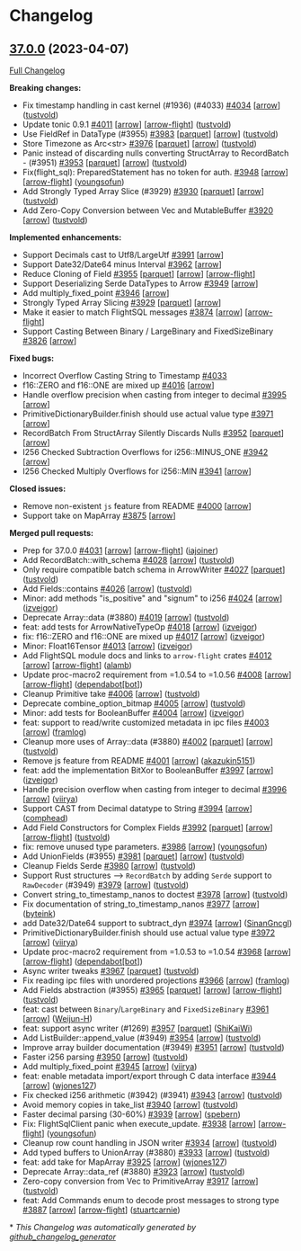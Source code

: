 <!---
  Licensed to the Apache Software Foundation (ASF) under one
  or more contributor license agreements.  See the NOTICE file
  distributed with this work for additional information
  regarding copyright ownership.  The ASF licenses this file
  to you under the Apache License, Version 2.0 (the
  "License"); you may not use this file except in compliance
  with the License.  You may obtain a copy of the License at

    http://www.apache.org/licenses/LICENSE-2.0

  Unless required by applicable law or agreed to in writing,
  software distributed under the License is distributed on an
  "AS IS" BASIS, WITHOUT WARRANTIES OR CONDITIONS OF ANY
  KIND, either express or implied.  See the License for the
  specific language governing permissions and limitations
  under the License.
-->

# Changelog

## [37.0.0](https://github.com/apache/arrow-rs/tree/37.0.0) (2023-04-07)

[Full Changelog](https://github.com/apache/arrow-rs/compare/36.0.0...37.0.0)

**Breaking changes:**

- Fix timestamp handling in cast kernel \(\#1936\) \(\#4033\) [\#4034](https://github.com/apache/arrow-rs/pull/4034) [[arrow](https://github.com/apache/arrow-rs/labels/arrow)] ([tustvold](https://github.com/tustvold))
- Update tonic 0.9.1 [\#4011](https://github.com/apache/arrow-rs/pull/4011) [[arrow](https://github.com/apache/arrow-rs/labels/arrow)] [[arrow-flight](https://github.com/apache/arrow-rs/labels/arrow-flight)] ([tustvold](https://github.com/tustvold))
- Use FieldRef in DataType \(\#3955\) [\#3983](https://github.com/apache/arrow-rs/pull/3983) [[parquet](https://github.com/apache/arrow-rs/labels/parquet)] [[arrow](https://github.com/apache/arrow-rs/labels/arrow)] ([tustvold](https://github.com/tustvold))
- Store Timezone as Arc\<str\> [\#3976](https://github.com/apache/arrow-rs/pull/3976) [[parquet](https://github.com/apache/arrow-rs/labels/parquet)] [[arrow](https://github.com/apache/arrow-rs/labels/arrow)] ([tustvold](https://github.com/tustvold))
- Panic instead of discarding nulls converting StructArray to RecordBatch -  \(\#3951\) [\#3953](https://github.com/apache/arrow-rs/pull/3953) [[parquet](https://github.com/apache/arrow-rs/labels/parquet)] [[arrow](https://github.com/apache/arrow-rs/labels/arrow)] ([tustvold](https://github.com/tustvold))
- Fix\(flight\_sql\): PreparedStatement has no token for auth. [\#3948](https://github.com/apache/arrow-rs/pull/3948) [[arrow](https://github.com/apache/arrow-rs/labels/arrow)] [[arrow-flight](https://github.com/apache/arrow-rs/labels/arrow-flight)] ([youngsofun](https://github.com/youngsofun))
- Add Strongly Typed Array Slice \(\#3929\) [\#3930](https://github.com/apache/arrow-rs/pull/3930) [[parquet](https://github.com/apache/arrow-rs/labels/parquet)] [[arrow](https://github.com/apache/arrow-rs/labels/arrow)] ([tustvold](https://github.com/tustvold))
- Add Zero-Copy Conversion between Vec and MutableBuffer [\#3920](https://github.com/apache/arrow-rs/pull/3920) [[arrow](https://github.com/apache/arrow-rs/labels/arrow)] ([tustvold](https://github.com/tustvold))

**Implemented enhancements:**

- Support Decimals cast to Utf8/LargeUtf [\#3991](https://github.com/apache/arrow-rs/issues/3991) [[arrow](https://github.com/apache/arrow-rs/labels/arrow)]
- Support Date32/Date64 minus Interval [\#3962](https://github.com/apache/arrow-rs/issues/3962) [[arrow](https://github.com/apache/arrow-rs/labels/arrow)]
- Reduce Cloning of Field [\#3955](https://github.com/apache/arrow-rs/issues/3955) [[parquet](https://github.com/apache/arrow-rs/labels/parquet)] [[arrow](https://github.com/apache/arrow-rs/labels/arrow)] [[arrow-flight](https://github.com/apache/arrow-rs/labels/arrow-flight)]
- Support Deserializing Serde DataTypes to Arrow [\#3949](https://github.com/apache/arrow-rs/issues/3949) [[arrow](https://github.com/apache/arrow-rs/labels/arrow)]
- Add multiply\_fixed\_point [\#3946](https://github.com/apache/arrow-rs/issues/3946) [[arrow](https://github.com/apache/arrow-rs/labels/arrow)]
- Strongly Typed Array Slicing [\#3929](https://github.com/apache/arrow-rs/issues/3929) [[parquet](https://github.com/apache/arrow-rs/labels/parquet)] [[arrow](https://github.com/apache/arrow-rs/labels/arrow)]
- Make it easier to match FlightSQL messages [\#3874](https://github.com/apache/arrow-rs/issues/3874) [[arrow](https://github.com/apache/arrow-rs/labels/arrow)] [[arrow-flight](https://github.com/apache/arrow-rs/labels/arrow-flight)]
- Support Casting Between Binary / LargeBinary and FixedSizeBinary [\#3826](https://github.com/apache/arrow-rs/issues/3826) [[arrow](https://github.com/apache/arrow-rs/labels/arrow)]

**Fixed bugs:**

- Incorrect Overflow Casting String to Timestamp [\#4033](https://github.com/apache/arrow-rs/issues/4033)
- f16::ZERO and f16::ONE are mixed up [\#4016](https://github.com/apache/arrow-rs/issues/4016) [[arrow](https://github.com/apache/arrow-rs/labels/arrow)]
- Handle overflow precision when casting from integer to decimal [\#3995](https://github.com/apache/arrow-rs/issues/3995) [[arrow](https://github.com/apache/arrow-rs/labels/arrow)]
- PrimitiveDictionaryBuilder.finish should use actual value type [\#3971](https://github.com/apache/arrow-rs/issues/3971) [[arrow](https://github.com/apache/arrow-rs/labels/arrow)]
- RecordBatch From StructArray Silently Discards Nulls [\#3952](https://github.com/apache/arrow-rs/issues/3952) [[parquet](https://github.com/apache/arrow-rs/labels/parquet)] [[arrow](https://github.com/apache/arrow-rs/labels/arrow)]
- I256 Checked Subtraction Overflows for i256::MINUS\_ONE [\#3942](https://github.com/apache/arrow-rs/issues/3942) [[arrow](https://github.com/apache/arrow-rs/labels/arrow)]
- I256 Checked Multiply Overflows for i256::MIN [\#3941](https://github.com/apache/arrow-rs/issues/3941) [[arrow](https://github.com/apache/arrow-rs/labels/arrow)]

**Closed issues:**

- Remove non-existent `js` feature from README [\#4000](https://github.com/apache/arrow-rs/issues/4000) [[arrow](https://github.com/apache/arrow-rs/labels/arrow)]
- Support take on MapArray [\#3875](https://github.com/apache/arrow-rs/issues/3875) [[arrow](https://github.com/apache/arrow-rs/labels/arrow)]

**Merged pull requests:**

- Prep for 37.0.0 [\#4031](https://github.com/apache/arrow-rs/pull/4031) [[arrow](https://github.com/apache/arrow-rs/labels/arrow)] [[arrow-flight](https://github.com/apache/arrow-rs/labels/arrow-flight)] ([iajoiner](https://github.com/iajoiner))
- Add RecordBatch::with\_schema [\#4028](https://github.com/apache/arrow-rs/pull/4028) [[arrow](https://github.com/apache/arrow-rs/labels/arrow)] ([tustvold](https://github.com/tustvold))
- Only require compatible batch schema in ArrowWriter [\#4027](https://github.com/apache/arrow-rs/pull/4027) [[parquet](https://github.com/apache/arrow-rs/labels/parquet)] ([tustvold](https://github.com/tustvold))
- Add Fields::contains [\#4026](https://github.com/apache/arrow-rs/pull/4026) [[arrow](https://github.com/apache/arrow-rs/labels/arrow)] ([tustvold](https://github.com/tustvold))
- Minor: add methods "is\_positive" and "signum" to i256 [\#4024](https://github.com/apache/arrow-rs/pull/4024) [[arrow](https://github.com/apache/arrow-rs/labels/arrow)] ([izveigor](https://github.com/izveigor))
- Deprecate Array::data \(\#3880\) [\#4019](https://github.com/apache/arrow-rs/pull/4019) [[arrow](https://github.com/apache/arrow-rs/labels/arrow)] ([tustvold](https://github.com/tustvold))
- feat: add tests for ArrowNativeTypeOp [\#4018](https://github.com/apache/arrow-rs/pull/4018) [[arrow](https://github.com/apache/arrow-rs/labels/arrow)] ([izveigor](https://github.com/izveigor))
- fix: f16::ZERO and f16::ONE are mixed up [\#4017](https://github.com/apache/arrow-rs/pull/4017) [[arrow](https://github.com/apache/arrow-rs/labels/arrow)] ([izveigor](https://github.com/izveigor))
- Minor: Float16Tensor [\#4013](https://github.com/apache/arrow-rs/pull/4013) [[arrow](https://github.com/apache/arrow-rs/labels/arrow)] ([izveigor](https://github.com/izveigor))
- Add FlightSQL module docs and links to `arrow-flight` crates [\#4012](https://github.com/apache/arrow-rs/pull/4012) [[arrow](https://github.com/apache/arrow-rs/labels/arrow)] [[arrow-flight](https://github.com/apache/arrow-rs/labels/arrow-flight)] ([alamb](https://github.com/alamb))
- Update proc-macro2 requirement from =1.0.54 to =1.0.56 [\#4008](https://github.com/apache/arrow-rs/pull/4008) [[arrow](https://github.com/apache/arrow-rs/labels/arrow)] [[arrow-flight](https://github.com/apache/arrow-rs/labels/arrow-flight)] ([dependabot[bot]](https://github.com/apps/dependabot))
- Cleanup Primitive take [\#4006](https://github.com/apache/arrow-rs/pull/4006) [[arrow](https://github.com/apache/arrow-rs/labels/arrow)] ([tustvold](https://github.com/tustvold))
- Deprecate combine\_option\_bitmap [\#4005](https://github.com/apache/arrow-rs/pull/4005) [[arrow](https://github.com/apache/arrow-rs/labels/arrow)] ([tustvold](https://github.com/tustvold))
- Minor: add tests for BooleanBuffer [\#4004](https://github.com/apache/arrow-rs/pull/4004) [[arrow](https://github.com/apache/arrow-rs/labels/arrow)] ([izveigor](https://github.com/izveigor))
- feat: support to read/write customized metadata in ipc files [\#4003](https://github.com/apache/arrow-rs/pull/4003) [[arrow](https://github.com/apache/arrow-rs/labels/arrow)] ([framlog](https://github.com/framlog))
- Cleanup more uses of Array::data \(\#3880\) [\#4002](https://github.com/apache/arrow-rs/pull/4002) [[parquet](https://github.com/apache/arrow-rs/labels/parquet)] [[arrow](https://github.com/apache/arrow-rs/labels/arrow)] ([tustvold](https://github.com/tustvold))
- Remove js feature from README [\#4001](https://github.com/apache/arrow-rs/pull/4001) [[arrow](https://github.com/apache/arrow-rs/labels/arrow)] ([akazukin5151](https://github.com/akazukin5151))
- feat: add the implementation BitXor to BooleanBuffer [\#3997](https://github.com/apache/arrow-rs/pull/3997) [[arrow](https://github.com/apache/arrow-rs/labels/arrow)] ([izveigor](https://github.com/izveigor))
- Handle precision overflow when casting from integer to decimal [\#3996](https://github.com/apache/arrow-rs/pull/3996) [[arrow](https://github.com/apache/arrow-rs/labels/arrow)] ([viirya](https://github.com/viirya))
- Support CAST from Decimal datatype to String [\#3994](https://github.com/apache/arrow-rs/pull/3994) [[arrow](https://github.com/apache/arrow-rs/labels/arrow)] ([comphead](https://github.com/comphead))
- Add Field Constructors for Complex Fields [\#3992](https://github.com/apache/arrow-rs/pull/3992) [[parquet](https://github.com/apache/arrow-rs/labels/parquet)] [[arrow](https://github.com/apache/arrow-rs/labels/arrow)] [[arrow-flight](https://github.com/apache/arrow-rs/labels/arrow-flight)] ([tustvold](https://github.com/tustvold))
- fix: remove unused type parameters. [\#3986](https://github.com/apache/arrow-rs/pull/3986) [[arrow](https://github.com/apache/arrow-rs/labels/arrow)] ([youngsofun](https://github.com/youngsofun))
- Add UnionFields \(\#3955\) [\#3981](https://github.com/apache/arrow-rs/pull/3981) [[parquet](https://github.com/apache/arrow-rs/labels/parquet)] [[arrow](https://github.com/apache/arrow-rs/labels/arrow)] ([tustvold](https://github.com/tustvold))
- Cleanup Fields Serde [\#3980](https://github.com/apache/arrow-rs/pull/3980) [[arrow](https://github.com/apache/arrow-rs/labels/arrow)] ([tustvold](https://github.com/tustvold))
- Support Rust structures --\> `RecordBatch` by adding `Serde` support to `RawDecoder` \(\#3949\) [\#3979](https://github.com/apache/arrow-rs/pull/3979) [[arrow](https://github.com/apache/arrow-rs/labels/arrow)] ([tustvold](https://github.com/tustvold))
- Convert string\_to\_timestamp\_nanos to doctest [\#3978](https://github.com/apache/arrow-rs/pull/3978) [[arrow](https://github.com/apache/arrow-rs/labels/arrow)] ([tustvold](https://github.com/tustvold))
- Fix documentation of string\_to\_timestamp\_nanos [\#3977](https://github.com/apache/arrow-rs/pull/3977) [[arrow](https://github.com/apache/arrow-rs/labels/arrow)] ([byteink](https://github.com/byteink))
- add Date32/Date64 support to subtract\_dyn [\#3974](https://github.com/apache/arrow-rs/pull/3974) [[arrow](https://github.com/apache/arrow-rs/labels/arrow)] ([SinanGncgl](https://github.com/SinanGncgl))
- PrimitiveDictionaryBuilder.finish should use actual value type [\#3972](https://github.com/apache/arrow-rs/pull/3972) [[arrow](https://github.com/apache/arrow-rs/labels/arrow)] ([viirya](https://github.com/viirya))
- Update proc-macro2 requirement from =1.0.53 to =1.0.54 [\#3968](https://github.com/apache/arrow-rs/pull/3968) [[arrow](https://github.com/apache/arrow-rs/labels/arrow)] [[arrow-flight](https://github.com/apache/arrow-rs/labels/arrow-flight)] ([dependabot[bot]](https://github.com/apps/dependabot))
- Async writer tweaks [\#3967](https://github.com/apache/arrow-rs/pull/3967) [[parquet](https://github.com/apache/arrow-rs/labels/parquet)] ([tustvold](https://github.com/tustvold))
- Fix reading ipc files with unordered projections [\#3966](https://github.com/apache/arrow-rs/pull/3966) [[arrow](https://github.com/apache/arrow-rs/labels/arrow)] ([framlog](https://github.com/framlog))
- Add Fields abstraction \(\#3955\) [\#3965](https://github.com/apache/arrow-rs/pull/3965) [[parquet](https://github.com/apache/arrow-rs/labels/parquet)] [[arrow](https://github.com/apache/arrow-rs/labels/arrow)] [[arrow-flight](https://github.com/apache/arrow-rs/labels/arrow-flight)] ([tustvold](https://github.com/tustvold))
- feat: cast between `Binary`/`LargeBinary` and `FixedSizeBinary` [\#3961](https://github.com/apache/arrow-rs/pull/3961) [[arrow](https://github.com/apache/arrow-rs/labels/arrow)] ([Weijun-H](https://github.com/Weijun-H))
- feat: support async writer \(\#1269\) [\#3957](https://github.com/apache/arrow-rs/pull/3957) [[parquet](https://github.com/apache/arrow-rs/labels/parquet)] ([ShiKaiWi](https://github.com/ShiKaiWi))
- Add ListBuilder::append\_value \(\#3949\) [\#3954](https://github.com/apache/arrow-rs/pull/3954) [[arrow](https://github.com/apache/arrow-rs/labels/arrow)] ([tustvold](https://github.com/tustvold))
- Improve array builder documentation \(\#3949\) [\#3951](https://github.com/apache/arrow-rs/pull/3951) [[arrow](https://github.com/apache/arrow-rs/labels/arrow)] ([tustvold](https://github.com/tustvold))
- Faster i256 parsing [\#3950](https://github.com/apache/arrow-rs/pull/3950) [[arrow](https://github.com/apache/arrow-rs/labels/arrow)] ([tustvold](https://github.com/tustvold))
- Add multiply\_fixed\_point [\#3945](https://github.com/apache/arrow-rs/pull/3945) [[arrow](https://github.com/apache/arrow-rs/labels/arrow)] ([viirya](https://github.com/viirya))
- feat: enable metadata import/export through C data interface [\#3944](https://github.com/apache/arrow-rs/pull/3944) [[arrow](https://github.com/apache/arrow-rs/labels/arrow)] ([wjones127](https://github.com/wjones127))
- Fix checked i256 arithmetic \(\#3942\) \(\#3941\) [\#3943](https://github.com/apache/arrow-rs/pull/3943) [[arrow](https://github.com/apache/arrow-rs/labels/arrow)] ([tustvold](https://github.com/tustvold))
- Avoid memory copies in take\_list [\#3940](https://github.com/apache/arrow-rs/pull/3940) [[arrow](https://github.com/apache/arrow-rs/labels/arrow)] ([tustvold](https://github.com/tustvold))
- Faster decimal parsing \(30-60%\) [\#3939](https://github.com/apache/arrow-rs/pull/3939) [[arrow](https://github.com/apache/arrow-rs/labels/arrow)] ([spebern](https://github.com/spebern))
- Fix: FlightSqlClient panic when execute\_update. [\#3938](https://github.com/apache/arrow-rs/pull/3938) [[arrow](https://github.com/apache/arrow-rs/labels/arrow)] [[arrow-flight](https://github.com/apache/arrow-rs/labels/arrow-flight)] ([youngsofun](https://github.com/youngsofun))
- Cleanup row count handling in JSON writer [\#3934](https://github.com/apache/arrow-rs/pull/3934) [[arrow](https://github.com/apache/arrow-rs/labels/arrow)] ([tustvold](https://github.com/tustvold))
- Add typed buffers to UnionArray \(\#3880\) [\#3933](https://github.com/apache/arrow-rs/pull/3933) [[arrow](https://github.com/apache/arrow-rs/labels/arrow)] ([tustvold](https://github.com/tustvold))
- feat: add take for MapArray [\#3925](https://github.com/apache/arrow-rs/pull/3925) [[arrow](https://github.com/apache/arrow-rs/labels/arrow)] ([wjones127](https://github.com/wjones127))
- Deprecate Array::data\_ref \(\#3880\) [\#3923](https://github.com/apache/arrow-rs/pull/3923) [[arrow](https://github.com/apache/arrow-rs/labels/arrow)] ([tustvold](https://github.com/tustvold))
- Zero-copy conversion from Vec to PrimitiveArray [\#3917](https://github.com/apache/arrow-rs/pull/3917) [[arrow](https://github.com/apache/arrow-rs/labels/arrow)] ([tustvold](https://github.com/tustvold))
- feat: Add Commands enum to decode prost messages to strong type [\#3887](https://github.com/apache/arrow-rs/pull/3887) [[arrow](https://github.com/apache/arrow-rs/labels/arrow)] [[arrow-flight](https://github.com/apache/arrow-rs/labels/arrow-flight)] ([stuartcarnie](https://github.com/stuartcarnie))



\* *This Changelog was automatically generated by [github_changelog_generator](https://github.com/github-changelog-generator/github-changelog-generator)*
